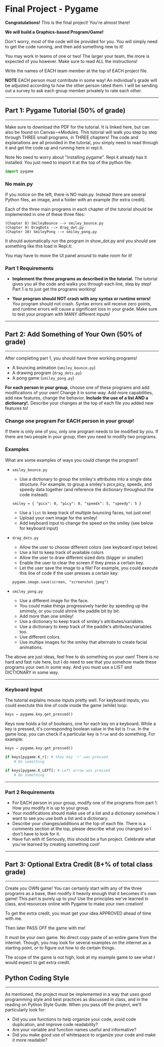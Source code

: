 # Final Project - Pygame

**Congratulations!** This is the final project! You're almost there!

**We will build a Graphics-based Program/Game!**

Don't worry, most of the code will be provided for you. You will simply need to get the code running, and then add something new to it!

You may work in teams of one or two! The larger your team, the more is expected of you however. Make sure to read ALL the instructions!

Write the names of EACH team member at the top of EACH project file.

**NOTE** EACH person must contribute in some way! An individual's grade will be adjusted according to how the other person rated them. I will be sending out a survey to ask each group member privately to rate each other.

---
## **Part 1: Pygame Tutorial (50% of grade)**
---
Make sure to download the PDF for the tutorial. It is linked here, but can also be found on Canvas-->Modules. This tutorial will walk you step by step through THREE small programs, in THREE chapters! The code and explanations are all provided in the tutorial, you simply need to read through it and get the code up and running here in repl.it.

Note No need to worry about "installing pygame". Repl.it already has it installed. You just need to import it at the top of the python file:

```py
import pygame
```
### **No main.py**

If you notice on the left, there is NO main.py. Instead there are several Python files, an image, and a folder with an example (for extra credit).

Each of the three main programs in each chapter of the tutorial should be implemented in one of these three files:

```
(Chapter 8) SmileyBounce --> smiley_bounce.py
(Chapter 9) DragDots --> drag_dot.py
(Chapter 10) SmileyPong --> smiley_pong.py
```

It should automatically run the program in show_dot.py and you should see something like this load in Repl.it:

You may have to move the UI panel around to make room for it!

### **Part 1 Requirements**

* **Implement the three programs as described in the tutorial.** The tutorial gives you all the code and walks you through each line, step by step! Part 1 is to just get the programs working!

* **Your program should NOT crash with any syntax or runtime errors!** You program should not crash. Syntax errors will receive zero points, and runtime errors will cause a significant loss in your grade. Make sure to test your program with MANY different inputs!

---
## **Part 2: Add Something of Your Own (50% of grade)**
---
After completing part 1, you should have three working programs!

* A bouncing animation (`smiley_bounce.py`)
* A drawing program (`drag_dots.py`)
* A pong game (`smiley_pong.py`)

**For each person in your group**, choose one of these programs and add modifications of your own! Change it in some way. Add more capabilities, add new features, change the behavior. **Include the use of a list AND a dictionary!.** Describe your changes at the top of each file you added new features to!

### **Change one program For EACH person in your group!**

If there is only one of you, only one program needs to be modified by you. If there are two people in your group, then you need to modify two programs.

### **Examples**

What are some examples of ways you could change the program?

* `smiley_bounce.py`
    * Use a dictionary to group the smiley's attributes into a single data structure. For example, to group a smiley's picx,picy, speedx, and speedy data together (and reference the dictionary throughout the code instead):

    `smiley = { "picx": 0, "picy": 0, "speedx": 5, "speedy": 5 }`

    * Use a `list` to keep track of multiple bouncing faces, not just one!
    * Upload your own image for the smiley!
    * Add keyboard input to change the speed on the smiley (see below for keyboard input)

* `drag_dots.py`
    * Allow the user to choose different colors (see keyboard input below)
    * Use a list to keep track of available colors
    * Allow the user to draw different sized dots (bigger or smaller)
    * Enable the user to clear the screen if they press a certain key.
    * Let the user save the image to a file! For example, you could execute this line of code if the user presses a certain key:

    `pygame.image.save(screen, "screenshot.jpeg")`

* `smiley_pong.py`
    * Use a different image for the face.
    * You could make things progressively harder by speeding up the smimely, or you could shrink the paddle bit by bit.
    * Add more than one smiley!
    * Use a dictionary to keep track of smiley's attributes/variables.
    * Use a dictionary to keep track of the paddle's attributes/variables too.
    * Use different colors.
    * Use multipe images for the smiley that alternate to create facial animations.

The above are just ideas, feel free to do something on your own! There is no hard and fast rule here, but I do need to see that you somehow made these programs your own in some way. And you must use a LIST and DICTIONARY in some way.

---
### **Keyboard Input**

The tutorial explains mouse inputs pretty well. For keyboard inputs, you could exectute this line of code inside the game (while) loop:

```py
keys = pygame.key.get_pressed()
```
Keys now holds a list of booleans, one for each key on a keyboard. While a key is pressed, it's correspondng boolean value in the list is `True`. In the game loop, you can check if a particular key is `True` and do something. For example:

```py
keys = pygame.key.get_pressed()

if keys[pygame.K_r]: # they key 'r' was pressed
    # Do something
  
if keys[pygame.K_LEFT]: # Left arrow was pressed
    # Do something
```
---
### **Part 2 Requirements**

* For EACH person in your group, modify one of the programs from part 1. How you modify it is up to your group.
* Your modifications should make use of a list and a dictionary somehow. I want to see you use both a list and a dictionary.
* Describe your changes/additions at the top of each file. There is a comments section at the top, please describe what you changed so I don't have to look for it.
* Have fun with it! Seriously, this should be a fun project. Celebrate what you've learned by creating something cool!

---
## **Part 3: Optional Extra Credit (8+% of total class grade)**
---

Create you OWN game! You can certainly start with any of the three programs as a base, then modify it heavily enough that it becomes it's own game! This part is purely up to you! Use the principles we've learned in class, and resources online with Pygame to make your own creation!

To get the extra credit, you must get your idea APPROVED ahead of time with me.

Then later PASS OFF the game with me!

It must be your own game. No direct copy paste of an entire game from the internet. Though, you may look for several examples on the internet as a starting point, or to figure out how to do certain things.

The scope of the game is not high, look at my example game to see what I would expect to get extra credit.

## **Python Coding Style**
---

As mentioned, the project must be implemented in a way that uses good programming style and best practices as discussed in class, and in the reading on Python Style Guide. When you pass off the project, we'll particularly look for:

* Did you use functions to help organize your code, avoid code duplication, and improve code readability?
* Are your variable and function names useful and informative?
* Did you make good use of whitespace to organize your code and make it more readable?